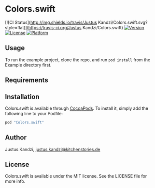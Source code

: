# Colors.swift

[![CI Status](http://img.shields.io/travis/Justus Kandzi/Colors.swift.svg?style=flat)](https://travis-ci.org/Justus Kandzi/Colors.swift)
[![Version](https://img.shields.io/cocoapods/v/Colors.swift.svg?style=flat)](http://cocoapods.org/pods/Colors.swift)
[![License](https://img.shields.io/cocoapods/l/Colors.swift.svg?style=flat)](http://cocoapods.org/pods/Colors.swift)
[![Platform](https://img.shields.io/cocoapods/p/Colors.swift.svg?style=flat)](http://cocoapods.org/pods/Colors.swift)

## Usage

To run the example project, clone the repo, and run `pod install` from the Example directory first.

## Requirements

## Installation

Colors.swift is available through [CocoaPods](http://cocoapods.org). To install
it, simply add the following line to your Podfile:

```ruby
pod "Colors.swift"
```

## Author

Justus Kandzi, justus.kandzi@kitchenstories.de

## License

Colors.swift is available under the MIT license. See the LICENSE file for more info.
